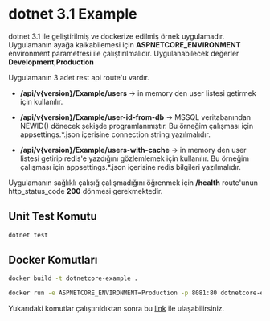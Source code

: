 # dotnet 3.1 Example

dotnet 3.1 ile geliştirilmiş ve dockerize edilmiş örnek uygulamadır. Uygulamanın ayağa kalkabilemesi için **ASPNETCORE_ENVIRONMENT** environment parametresi ile çalıştırılmalıdır. Uygulanabilecek değerler **Development**,**Production**


Uygulamanın 3 adet rest api route'u vardır.

  - **/api/v{version}/Example/users** -> in memory den user listesi getirmek için kullanılır.
  
  - **/api/v{version}/Example/user-id-from-db** -> MSSQL veritabanından NEWID() dönecek şekişde programlanmıştır. Bu örneğim çalışması için appsettings.*.json içerisine connection string yazılmalıdır.
  
  - **/api/v{version}/Example/users-with-cache** -> in memory den user listesi getirip redis'e yazdığını gözlemlemek için kullanılır. Bu örneğim çalışması için appsettings.*.json içerisine redis bilgileri yazılmalıdır.

Uygulamanın sağlıklı çalışığ çalışmadığını öğrenmek için **/health** route'unun http_status_code **200** dönmesi gerekmektedir.

## Unit Test Komutu

```bash
dotnet test
```
## Docker Komutları

```bash
docker build -t dotnetcore-example .

docker run -e ASPNETCORE_ENVIRONMENT=Production -p 8081:80 dotnetcore-example:latest
```

Yukarıdaki komutlar çalıştırıldıktan sonra bu [link](http://localhost:8081/swagger/index.html) ile ulaşabilirsiniz.

